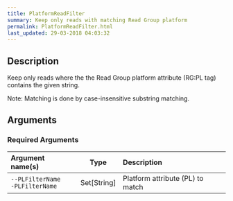 ```yaml
---
title: PlatformReadFilter
summary: Keep only reads with matching Read Group platform
permalink: PlatformReadFilter.html
last_updated: 29-03-2018 04:03:32
---
```


## Description

Keep only reads where the the Read Group platform attribute (RG:PL tag) contains the given string.

 <p>Note: Matching is done by case-insensitive substring matching.</p>

## Arguments

### Required Arguments

| Argument name(s) | Type | Description |
| :--------------- | :--: | :------ |
| `--PLFilterName`<br/>`-PLFilterName` | Set[String] | Platform attribute (PL) to match |


